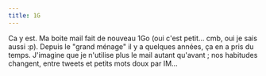 ```yaml
---
title: 1G
---
```


Ca y est. Ma boite mail fait de nouveau 1Go (oui c'est petit... cmb, oui je
sais aussi :p). Depuis le "grand ménage" il y a quelques années, ça en a pris
du temps. J'imagine que je n'utilise plus le mail autant qu'avant ; nos
habitudes changent, entre tweets et petits mots doux par IM...

